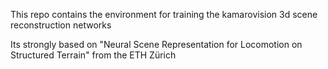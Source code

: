 This repo contains the environment for training the kamarovision 3d scene reconstruction networks

Its strongly based on "Neural Scene Representation for Locomotion on Structured Terrain" from the ETH Zürich